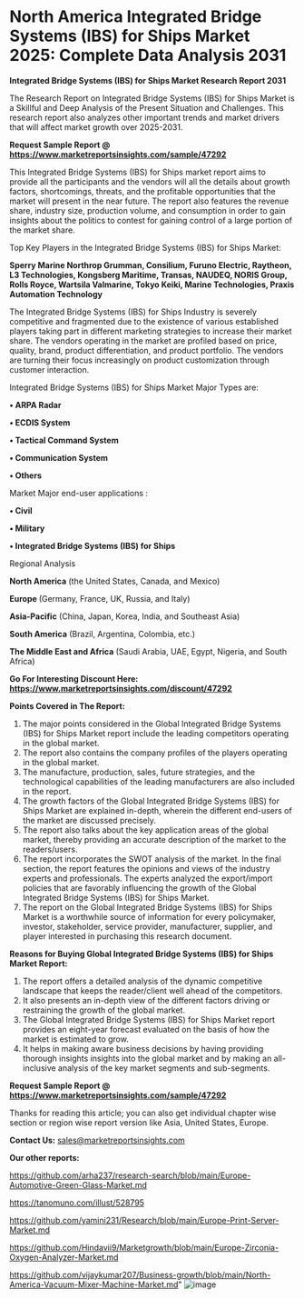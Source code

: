 # North America Integrated Bridge Systems (IBS) for Ships Market 2025: Complete Data Analysis 2031

<strong>Integrated Bridge Systems (IBS) for Ships Market Research Report 2031</strong>

The Research Report on Integrated Bridge Systems (IBS) for Ships Market is a Skillful and Deep Analysis of the Present Situation and Challenges. This research report also analyzes other important trends and market drivers that will affect market growth over 2025-2031.

<strong>Request Sample Report @ <a href=https://www.marketreportsinsights.com/sample/47292>https://www.marketreportsinsights.com/sample/47292</a></strong>

This Integrated Bridge Systems (IBS) for Ships market report aims to provide all the participants and the vendors will all the details about growth factors, shortcomings, threats, and the profitable opportunities that the market will present in the near future. The report also features the revenue share, industry size, production volume, and consumption in order to gain insights about the politics to contest for gaining control of a large portion of the market share.

Top Key Players in the Integrated Bridge Systems (IBS) for Ships Market:

<strong>Sperry Marine Northrop Grumman, Consilium, Furuno Electric, Raytheon, L3 Technologies, Kongsberg Maritime, Transas, NAUDEQ, NORIS Group, Rolls Royce, Wartsila Valmarine, Tokyo Keiki, Marine Technologies, Praxis Automation Technology</strong>

The Integrated Bridge Systems (IBS) for Ships Industry is severely competitive and fragmented due to the existence of various established players taking part in different marketing strategies to increase their market share. The vendors operating in the market are profiled based on price, quality, brand, product differentiation, and product portfolio. The vendors are turning their focus increasingly on product customization through customer interaction.

Integrated Bridge Systems (IBS) for Ships Market Major Types are:

<strong>•  ARPA Radar

•  ECDIS System

•  Tactical Command System

•  Communication System

•  Others</strong>

Market Major end-user applications :

<strong>•  Civil

•  Military

•  Integrated Bridge Systems (IBS) for Ships</strong>

Regional Analysis

</u><strong><b>North America</b></strong> (the United States, Canada, and Mexico)

<strong><b>Europe </b></strong>(Germany, France, UK, Russia, and Italy)

<strong><b>Asia-Pacific</b></strong> (China, Japan, Korea, India, and Southeast Asia)

<strong><b>South America</b></strong> (Brazil, Argentina, Colombia, etc.)

<strong><b>The Middle East and Africa</b></strong> (Saudi Arabia, UAE, Egypt, Nigeria, and South Africa)

<strong>Go For Interesting Discount Here: <a href=https://www.marketreportsinsights.com/discount/47292>https://www.marketreportsinsights.com/discount/47292</a></strong>

<strong>Points Covered in The Report:</strong>
<ol>
  <li>The major points considered in the Global Integrated Bridge Systems (IBS) for Ships Market report include the leading competitors operating in the global market.</li>
  <li>The report also contains the company profiles of the players operating in the global market.</li>
  <li>The manufacture, production, sales, future strategies, and the technological capabilities of the leading manufacturers are also included in the report.</li>
  <li>The growth factors of the Global Integrated Bridge Systems (IBS) for Ships Market are explained in-depth, wherein the different end-users of the market are discussed precisely.</li>
  <li>The report also talks about the key application areas of the global market, thereby providing an accurate description of the market to the readers/users.</li>
  <li>The report incorporates the SWOT analysis of the market. In the final section, the report features the opinions and views of the industry experts and professionals. The experts analyzed the export/import policies that are favorably influencing the growth of the Global Integrated Bridge Systems (IBS) for Ships Market.</li>
  <li>The report on the Global Integrated Bridge Systems (IBS) for Ships Market is a worthwhile source of information for every policymaker, investor, stakeholder, service provider, manufacturer, supplier, and player interested in purchasing this research document.</li>
</ol>
<strong>Reasons for Buying Global Integrated Bridge Systems (IBS) for Ships Market Report:</strong>

<ol>
  <li>The report offers a detailed analysis of the dynamic competitive landscape that keeps the reader/client well ahead of the competitors.</li>
  <li>It also presents an in-depth view of the different factors driving or restraining the growth of the global market.</li>
  <li>The Global Integrated Bridge Systems (IBS) for Ships Market report provides an eight-year forecast evaluated on the basis of how the market is estimated to grow.</li>
  <li>It helps in making aware business decisions by having providing thorough insights insights into the global market and by making an all-inclusive analysis of the key market segments and sub-segments.</li>
</ol>
<strong>Request Sample Report @ <a href=https://www.marketreportsinsights.com/sample/47292>https://www.marketreportsinsights.com/sample/47292</a></strong>


Thanks for reading this article; you can also get individual chapter wise section or region wise report version like Asia, United States, Europe.

<strong>Contact Us:</strong>
sales@marketreportsinsights.com

<strong>Our other reports:</strong>

<a href=https://github.com/arha237/research-search/blob/main/Europe-Automotive-Green-Glass-Market.md>https://github.com/arha237/research-search/blob/main/Europe-Automotive-Green-Glass-Market.md</a>

<a href=https://tanomuno.com/illust/528795>https://tanomuno.com/illust/528795</a>

<a href=https://github.com/yamini231/Research/blob/main/Europe-Print-Server-Market.md>https://github.com/yamini231/Research/blob/main/Europe-Print-Server-Market.md</a>

<a href=https://github.com/Hindavii9/Marketgrowth/blob/main/Europe-Zirconia-Oxygen-Analyzer-Market.md>https://github.com/Hindavii9/Marketgrowth/blob/main/Europe-Zirconia-Oxygen-Analyzer-Market.md</a>

<a href=https://github.com/vijaykumar207/Business-growth/blob/main/North-America-Vacuum-Mixer-Machine-Market.md>https://github.com/vijaykumar207/Business-growth/blob/main/North-America-Vacuum-Mixer-Machine-Market.md</a>"
![image](https://github.com/user-attachments/assets/9eaf7283-4e48-477c-9781-9ca02c9dbb6f)
